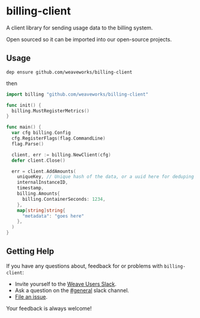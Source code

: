 # billing-client

A client library for sending usage data to the billing system.

Open sourced so it can be imported into our open-source projects.

## Usage

`dep ensure github.com/weaveworks/billing-client`

then

```Go
import billing "github.com/weaveworks/billing-client"

func init() {
  billing.MustRegisterMetrics()
}

func main() {
  var cfg billing.Config
  cfg.RegisterFlags(flag.CommandLine)
  flag.Parse()

  client, err := billing.NewClient(cfg)
  defer client.Close()

  err = client.AddAmounts(
    uniqueKey, // Unique hash of the data, or a uuid here for deduping
    internalInstanceID,
    timestamp,
    billing.Amounts{
      billing.ContainerSeconds: 1234,
    },
    map[string]string{
      "metadata": "goes here"
    },
  )
}

```

## <a name="help"></a>Getting Help

If you have any questions about, feedback for or problems with `billing-client`:

- Invite yourself to the <a href="https://slack.weave.works/" target="_blank">Weave Users Slack</a>.
- Ask a question on the [#general](https://weave-community.slack.com/messages/general/) slack channel.
- [File an issue](https://github.com/weaveworks/billing-client/issues/new).

Your feedback is always welcome!
